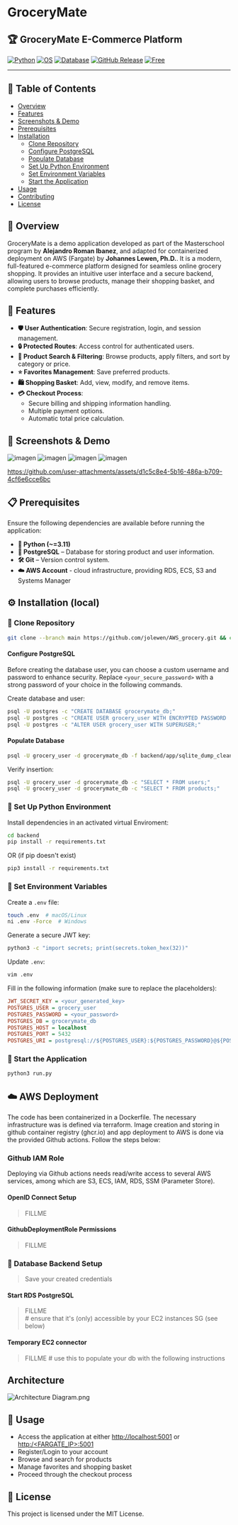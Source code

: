 # GroceryMate

## 🏆 GroceryMate E-Commerce Platform

[![Python](https://img.shields.io/badge/Languages-Python%2C%20JavaScript%2C%20Terraform-blue)](https://www.python.org/)
[![OS](https://img.shields.io/badge/OS-Linux%2C%20Windows%2C%20macOS-green)](https://www.kernel.org/)
[![Database](https://img.shields.io/badge/Database-PostgreSQL-336791)](https://www.postgresql.org/)
[![GitHub Release](https://img.shields.io/github/v/release/AlejandroRomanIbanez/AWS_grocery)](https://github.com/AlejandroRomanIbanez/AWS_grocery/releases/tag/v2.0.0)
[![Free](https://img.shields.io/badge/Free_for_Non_Commercial_Use-brightgreen)](#-license)

---

## 📌 Table of Contents

- [Overview](#-overview)
- [Features](#-features)
- [Screenshots & Demo](#-screenshots--demo)
- [Prerequisites](#-prerequisites)
- [Installation](#-installation)
    - [Clone Repository](#-clone-repository)
    - [Configure PostgreSQL](#-configure-postgresql)
    - [Populate Database](#-populate-database)
    - [Set Up Python Environment](#-set-up-python-environment)
    - [Set Environment Variables](#-set-environment-variables)
    - [Start the Application](#-start-the-application)
- [Usage](#-usage)
- [Contributing](#-contributing)
- [License](#-license)

## 🚀 Overview

GroceryMate is a demo application developed as part of the Masterschool program 
by **Alejandro Roman Ibanez**, and adapted for containerized deployment on 
AWS (Fargate) by **Johannes Lewen, Ph.D.**. It is a modern, full-featured 
e-commerce platform designed for seamless online grocery shopping. It provides 
an intuitive user interface and a secure backend, allowing users to browse 
products, manage their shopping basket, and complete purchases efficiently.

## 🛒 Features

- **🛡️ User Authentication**: Secure registration, login, and session
  management.
- **🔒 Protected Routes**: Access control for authenticated users.
- **🔎 Product Search & Filtering**: Browse products, apply filters, and sort by
  category or price.
- **⭐ Favorites Management**: Save preferred products.
- **🛍️ Shopping Basket**: Add, view, modify, and remove items.
- **💳 Checkout Process**:
    - Secure billing and shipping information handling.
    - Multiple payment options.
    - Automatic total price calculation.

## 📸 Screenshots & Demo

![imagen](https://github.com/user-attachments/assets/ea039195-67a2-4bf2-9613-2ee1e666231a)
![imagen](https://github.com/user-attachments/assets/a87e5c50-5a9e-45b8-ad16-2dbff41acd00)
![imagen](https://github.com/user-attachments/assets/589aae62-67ef-4496-bd3b-772cd32ca386)
![imagen](https://github.com/user-attachments/assets/2772b85e-81f7-446a-9296-4fdc2b652cb7)

https://github.com/user-attachments/assets/d1c5c8e4-5b16-486a-b709-4cf6e6cce6bc

## 📋 Prerequisites

Ensure the following dependencies are available before running the application:

- **🐍 Python (~=3.11)**
- **🐘 PostgreSQL** – Database for storing product and user information.
- **🛠️ Git** – Version control system.
- **☁️ AWS Account** - cloud infrastructure, providing RDS, ECS, S3 and Systems Manager

## ⚙️ Installation (local)

### 🔹 Clone Repository

```sh
git clone --branch main https://github.com/jolewen/AWS_grocery.git && cd AWS_grocery
```

#### Configure PostgreSQL

Before creating the database user, you can choose a custom username and password
to enhance security. Replace `<your_secure_password>` with a strong password of
your choice in the following commands.

Create database and user:

```sh
psql -U postgres -c "CREATE DATABASE grocerymate_db;"
psql -U postgres -c "CREATE USER grocery_user WITH ENCRYPTED PASSWORD '<your_secure_password>';"  # Replace <your_secure_password> with a strong password of your choice
psql -U postgres -c "ALTER USER grocery_user WITH SUPERUSER;"
```

#### Populate Database

```sh
psql -U grocery_user -d grocerymate_db -f backend/app/sqlite_dump_clean.sql
```

Verify insertion:

```sh
psql -U grocery_user -d grocerymate_db -c "SELECT * FROM users;"
psql -U grocery_user -d grocerymate_db -c "SELECT * FROM products;"
```

### 🔹 Set Up Python Environment

Install dependencies in an activated virtual Enviroment:

```sh
cd backend
pip install -r requirements.txt
```

OR (if pip doesn't exist)

```sh
pip3 install -r requirements.txt
```

### 🔹 Set Environment Variables

Create a `.env` file:

```sh
touch .env  # macOS/Linux
ni .env -Force  # Windows
```

Generate a secure JWT key:

```sh
python3 -c "import secrets; print(secrets.token_hex(32))"
```

Update `.env`:

```sh
vim .env
```

Fill in the following information (make sure to replace the placeholders):

```ini
JWT_SECRET_KEY = <your_generated_key>
POSTGRES_USER = grocery_user
POSTGRES_PASSWORD = <your_password>
POSTGRES_DB = grocerymate_db
POSTGRES_HOST = localhost
POSTGRES_PORT = 5432
POSTGRES_URI = postgresql://${POSTGRES_USER}:${POSTGRES_PASSWORD}@${POSTGRES_HOST}:5432/${POSTGRES_DB}
```

### 🔹 Start the Application

```sh
python3 run.py
```


## ☁️ AWS Deployment
The code has been containerized in a Dockerfile. The necessary infrastructure was is defined via terraform. 
Image creation and storing in github container registry (ghcr.io) and app deployment to AWS is done via the provided Github actions.
Follow the steps below:

### Github IAM Role
Deploying via Github actions needs read/write access to several AWS services, 
among which are S3, ECS, IAM, RDS, SSM (Parameter Store).

#### OpenID Connect Setup
> FILLME

#### GithubDeploymentRole Permissions
> FILLME

### 🔹 Database Backend Setup
> Save your created credentials

#### Start RDS PostgreSQL
> FILLME \
> \# ensure that it's (only) accessible by your EC2 instances SG (see below)

#### Temporary EC2 connector
> FILLME 
> \# use this to populate your db with the following instructions

## Architecture
![Architecture Diagram.png](docs/Architecture%20Diagram.png)

## 📖 Usage

- Access the application at either [http://localhost:5001](http://localhost:5001) or [http:/<FARGATE_IP>:5001](http://<FARGATE_IP:5001)
- Register/Login to your account
- Browse and search for products
- Manage favorites and shopping basket
- Proceed through the checkout process

## 📜 License

This project is licensed under the MIT License.




